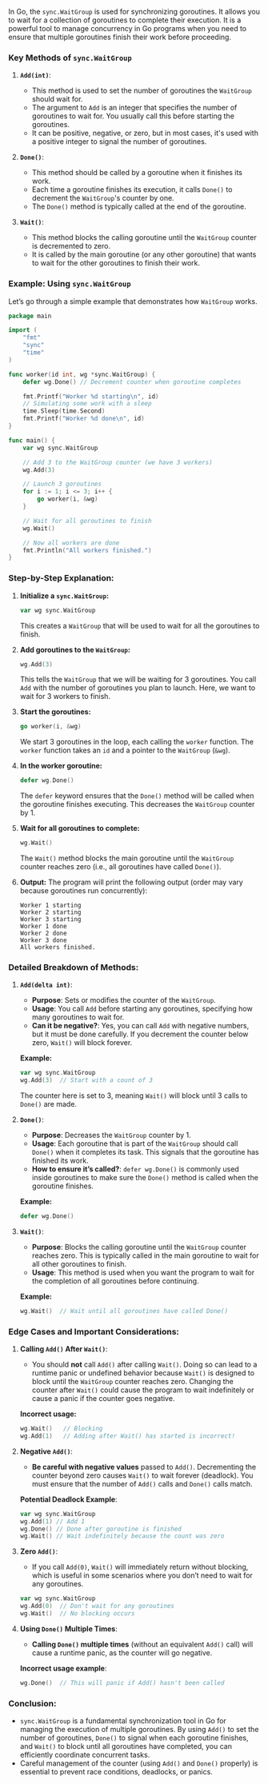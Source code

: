 In Go, the `sync.WaitGroup` is used for synchronizing goroutines. It allows you to wait for a collection of goroutines to complete their execution. It is a powerful tool to manage concurrency in Go programs when you need to ensure that multiple goroutines finish their work before proceeding.

### Key Methods of `sync.WaitGroup`

1. **`Add(int)`**:
    - This method is used to set the number of goroutines the `WaitGroup` should wait for.
    - The argument to `Add` is an integer that specifies the number of goroutines to wait for. You usually call this before starting the goroutines.
    - It can be positive, negative, or zero, but in most cases, it's used with a positive integer to signal the number of goroutines.

2. **`Done()`**:
    - This method should be called by a goroutine when it finishes its work.
    - Each time a goroutine finishes its execution, it calls `Done()` to decrement the `WaitGroup`'s counter by one.
    - The `Done()` method is typically called at the end of the goroutine.

3. **`Wait()`**:
    - This method blocks the calling goroutine until the `WaitGroup` counter is decremented to zero.
    - It is called by the main goroutine (or any other goroutine) that wants to wait for the other goroutines to finish their work.

### Example: Using `sync.WaitGroup`

Let’s go through a simple example that demonstrates how `WaitGroup` works.

```go
package main

import (
	"fmt"
	"sync"
	"time"
)

func worker(id int, wg *sync.WaitGroup) {
	defer wg.Done() // Decrement counter when goroutine completes

	fmt.Printf("Worker %d starting\n", id)
	// Simulating some work with a sleep
	time.Sleep(time.Second)
	fmt.Printf("Worker %d done\n", id)
}

func main() {
	var wg sync.WaitGroup

	// Add 3 to the WaitGroup counter (we have 3 workers)
	wg.Add(3)

	// Launch 3 goroutines
	for i := 1; i <= 3; i++ {
		go worker(i, &wg)
	}

	// Wait for all goroutines to finish
	wg.Wait()

	// Now all workers are done
	fmt.Println("All workers finished.")
}
```

### Step-by-Step Explanation:

1. **Initialize a `sync.WaitGroup`:**
   ```go
   var wg sync.WaitGroup
   ```

   This creates a `WaitGroup` that will be used to wait for all the goroutines to finish.

2. **Add goroutines to the `WaitGroup`:**
   ```go
   wg.Add(3)
   ```

   This tells the `WaitGroup` that we will be waiting for 3 goroutines. You call `Add` with the number of goroutines you plan to launch. Here, we want to wait for 3 workers to finish.

3. **Start the goroutines:**
   ```go
   go worker(i, &wg)
   ```

   We start 3 goroutines in the loop, each calling the `worker` function. The `worker` function takes an `id` and a pointer to the `WaitGroup` (`&wg`).

4. **In the worker goroutine:**
   ```go
   defer wg.Done()
   ```

   The `defer` keyword ensures that the `Done()` method will be called when the goroutine finishes executing. This decreases the `WaitGroup` counter by 1.

5. **Wait for all goroutines to complete:**
   ```go
   wg.Wait()
   ```

   The `Wait()` method blocks the main goroutine until the `WaitGroup` counter reaches zero (i.e., all goroutines have called `Done()`).

6. **Output:**
   The program will print the following output (order may vary because goroutines run concurrently):

   ```
   Worker 1 starting
   Worker 2 starting
   Worker 3 starting
   Worker 1 done
   Worker 2 done
   Worker 3 done
   All workers finished.
   ```

### Detailed Breakdown of Methods:

1. **`Add(delta int)`**:
    - **Purpose**: Sets or modifies the counter of the `WaitGroup`.
    - **Usage**: You call `Add` before starting any goroutines, specifying how many goroutines to wait for.
    - **Can it be negative?**: Yes, you can call `Add` with negative numbers, but it must be done carefully. If you decrement the counter below zero, `Wait()` will block forever.

   **Example:**
   ```go
   var wg sync.WaitGroup
   wg.Add(3)  // Start with a count of 3
   ```

   The counter here is set to 3, meaning `Wait()` will block until 3 calls to `Done()` are made.

2. **`Done()`**:
    - **Purpose**: Decreases the `WaitGroup` counter by 1.
    - **Usage**: Each goroutine that is part of the `WaitGroup` should call `Done()` when it completes its task. This signals that the goroutine has finished its work.
    - **How to ensure it’s called?**: `defer wg.Done()` is commonly used inside goroutines to make sure the `Done()` method is called when the goroutine finishes.

   **Example:**
   ```go
   defer wg.Done()
   ```

3. **`Wait()`**:
    - **Purpose**: Blocks the calling goroutine until the `WaitGroup` counter reaches zero. This is typically called in the main goroutine to wait for all other goroutines to finish.
    - **Usage**: This method is used when you want the program to wait for the completion of all goroutines before continuing.

   **Example:**
   ```go
   wg.Wait()  // Wait until all goroutines have called Done()
   ```

### Edge Cases and Important Considerations:

1. **Calling `Add()` After `Wait()`**:
    - You should **not** call `Add()` after calling `Wait()`. Doing so can lead to a runtime panic or undefined behavior because `Wait()` is designed to block until the `WaitGroup` counter reaches zero. Changing the counter after `Wait()` could cause the program to wait indefinitely or cause a panic if the counter goes negative.

   **Incorrect usage:**
   ```go
   wg.Wait()   // Blocking
   wg.Add(1)   // Adding after Wait() has started is incorrect!
   ```

2. **Negative `Add()`**:
    - **Be careful with negative values** passed to `Add()`. Decrementing the counter beyond zero causes `Wait()` to wait forever (deadlock). You must ensure that the number of `Add()` calls and `Done()` calls match.

   **Potential Deadlock Example**:
   ```go
   var wg sync.WaitGroup
   wg.Add(1) // Add 1
   wg.Done() // Done after goroutine is finished
   wg.Wait() // Wait indefinitely because the count was zero
   ```

3. **Zero `Add()`**:
    - If you call `Add(0)`, `Wait()` will immediately return without blocking, which is useful in some scenarios where you don’t need to wait for any goroutines.

   ```go
   var wg sync.WaitGroup
   wg.Add(0)  // Don't wait for any goroutines
   wg.Wait()  // No blocking occurs
   ```

4. **Using `Done()` Multiple Times**:
    - **Calling `Done()` multiple times** (without an equivalent `Add()` call) will cause a runtime panic, as the counter will go negative.

   **Incorrect usage example**:
   ```go
   wg.Done()  // This will panic if Add() hasn't been called
   ```

### Conclusion:
- `sync.WaitGroup` is a fundamental synchronization tool in Go for managing the execution of multiple goroutines. By using `Add()` to set the number of goroutines, `Done()` to signal when each goroutine finishes, and `Wait()` to block until all goroutines have completed, you can efficiently coordinate concurrent tasks.
- Careful management of the counter (using `Add()` and `Done()` properly) is essential to prevent race conditions, deadlocks, or panics.
